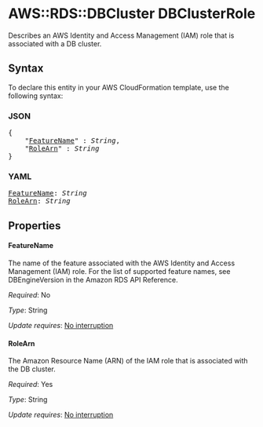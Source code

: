 # AWS::RDS::DBCluster DBClusterRole

Describes an AWS Identity and Access Management (IAM) role that is associated with a DB cluster.

## Syntax

To declare this entity in your AWS CloudFormation template, use the following syntax:

### JSON

<pre>
{
    "<a href="#featurename" title="FeatureName">FeatureName</a>" : <i>String</i>,
    "<a href="#rolearn" title="RoleArn">RoleArn</a>" : <i>String</i>
}
</pre>

### YAML

<pre>
<a href="#featurename" title="FeatureName">FeatureName</a>: <i>String</i>
<a href="#rolearn" title="RoleArn">RoleArn</a>: <i>String</i>
</pre>

## Properties

#### FeatureName

The name of the feature associated with the AWS Identity and Access Management (IAM) role. For the list of supported feature names, see DBEngineVersion in the Amazon RDS API Reference.

_Required_: No

_Type_: String

_Update requires_: [No interruption](https://docs.aws.amazon.com/AWSCloudFormation/latest/UserGuide/using-cfn-updating-stacks-update-behaviors.html#update-no-interrupt)

#### RoleArn

The Amazon Resource Name (ARN) of the IAM role that is associated with the DB cluster.

_Required_: Yes

_Type_: String

_Update requires_: [No interruption](https://docs.aws.amazon.com/AWSCloudFormation/latest/UserGuide/using-cfn-updating-stacks-update-behaviors.html#update-no-interrupt)

